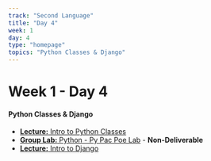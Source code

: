 ```yaml
---
track: "Second Language"
title: "Day 4"
week: 1
day: 4
type: "homepage"
topics: "Python Classes & Django"
---
```


# Week 1 - Day 4

#### Python Classes & Django
- [**Lecture:** Intro to Python Classes](/second-language/week-1/day-4/lecture-materials/intro-to-python-classes/)
- [**Group Lab:** Python - Py Pac Poe Lab](/second-language/week-1/day-4/labs/python-py-pac-poe-lab.md/) - **Non-Deliverable**
- [**Lecture:** Intro to Django](/second-language/week-1/day-4/lecture-materials/intro-to-django/)



